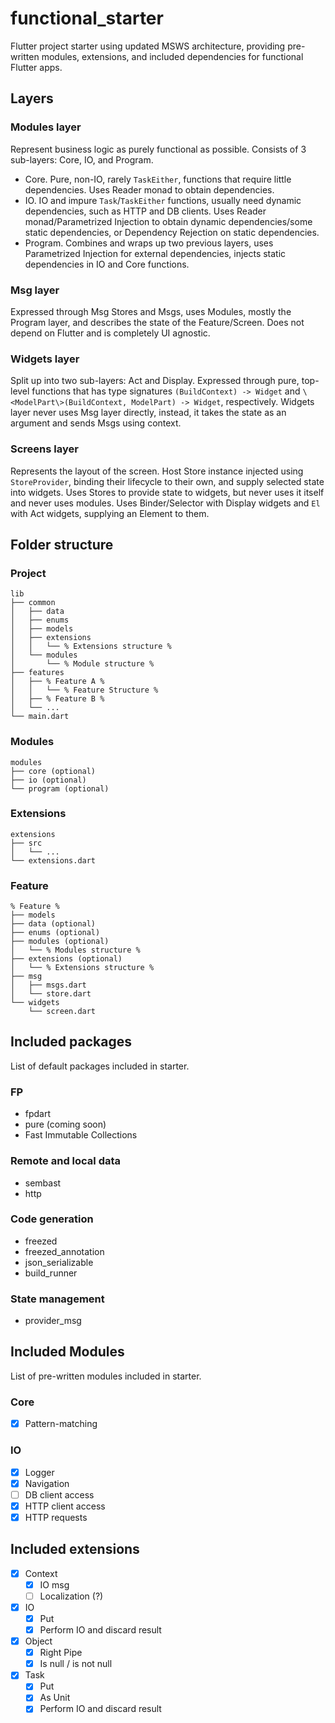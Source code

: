 # functional_starter

Flutter project starter using updated MSWS architecture, providing pre-written modules, extensions, and included dependencies for functional Flutter apps.

## Layers

### Modules layer

Represent business logic as purely functional as possible. Consists of 3 sub-layers: Core, IO, and Program. 
- Core. Pure, non-IO, rarely `TaskEither`, functions that require little dependencies. Uses Reader monad to obtain dependencies.
- IO. IO and impure `Task`/`TaskEither` functions, usually need dynamic dependencies, such as HTTP and DB clients. Uses Reader monad/Parametrized Injection to obtain dynamic dependencies/some static dependencies, or Dependency Rejection on static dependencies.
- Program. Combines and wraps up two previous layers, uses Parametrized Injection for external dependencies, injects static dependencies in IO and Core functions.

### Msg layer

Expressed through Msg Stores and Msgs, uses Modules, mostly the Program layer, and describes the state of the Feature/Screen. Does not depend on Flutter and is completely UI agnostic.

### Widgets layer

Split up into two sub-layers: Act and Display. Expressed through pure, top-level functions that has type signatures `(BuildContext) -> Widget` and `\<ModelPart\>(BuildContext, ModelPart) -> Widget`, respectively. Widgets layer never uses Msg layer directly, instead, it takes the state as an argument and sends Msgs using context.

### Screens layer

Represents the layout of the screen. Host Store instance injected using `StoreProvider`, binding their lifecycle to their own, and supply selected state into widgets. Uses Stores to provide state to widgets, but never uses it itself and never uses modules. Uses Binder/Selector with Display widgets and `El` with Act widgets, supplying an Element to them.

## Folder structure

### Project

```
lib
├── common
│   ├── data
│   ├── enums
│   ├── models
│   ├── extensions
│   │   └── % Extensions structure %
│   └── modules
│       └── % Module structure %
├── features
│   ├── % Feature A %
│   │   └── % Feature Structure %
│   ├── % Feature B %
│   └── ...
└── main.dart
```

### Modules

```
modules
├── core (optional)
├── io (optional)
└── program (optional)
```

### Extensions

```
extensions
├── src
│   └── ...
└── extensions.dart
```

### Feature

```
% Feature %
├── models
├── data (optional)
├── enums (optional)
├── modules (optional)
│   └── % Modules structure %
├── extensions (optional)
│   └── % Extensions structure %
├── msg
│   ├── msgs.dart
│   └── store.dart
└── widgets
    └── screen.dart
```

## Included packages

List of default packages included in starter.

### FP
* fpdart
* pure (coming soon)
* Fast Immutable Collections

### Remote and local data
* sembast
* http

### Code generation
* freezed
* freezed_annotation
* json_serializable
* build_runner

### State management
* provider_msg

## Included Modules

List of pre-written modules included in starter.

### Core

- [x] Pattern-matching

### IO

- [x] Logger
- [x] Navigation
- [ ] DB client access
- [x] HTTP client access
- [x] HTTP requests

## Included extensions

- [x] Context
    - [x] IO msg
    - [ ] Localization (?)
- [x] IO
    - [x] Put
    - [x] Perform IO and discard result 
- [x] Object
    - [x] Right Pipe
    - [x] Is null / is not null
- [x] Task
    - [x] Put
    - [x] As Unit
    - [x] Perform IO and discard result